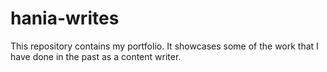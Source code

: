# hania-writes
This repository contains my portfolio. It showcases some of the work that I have done in the past as a content writer.
